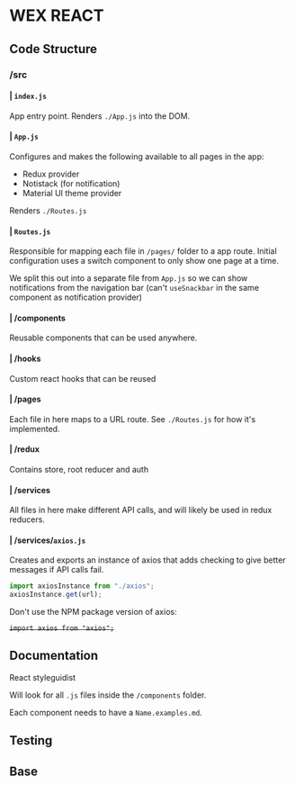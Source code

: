 # WEX REACT

## Code Structure

### /src

#### | `index.js`

App entry point. Renders `./App.js` into the DOM.

#### | `App.js`

Configures and makes the following available to all pages in the app:

-   Redux provider
-   Notistack (for notification)
-   Material UI theme provider

Renders `./Routes.js`

#### | `Routes.js`

Responsible for mapping each file in `/pages/` folder to a app route. Initial configuration uses a switch component to only show one page at a time.

We split this out into a separate file from `App.js` so we can show notifications from the navigation bar (can't `useSnackbar` in the same component as notification provider)

#### | /components

Reusable components that can be used anywhere.

#### | /hooks

Custom react hooks that can be reused

#### | /pages

Each file in here maps to a URL route. See `./Routes.js` for how it's implemented.

#### | /redux

Contains store, root reducer and auth

#### | /services

All files in here make different API calls, and will likely be used in redux reducers.

#### | /services/`axios.js`

Creates and exports an instance of axios that adds checking to give better messages if API calls fail.

```js
import axiosInstance from "./axios";
axiosInstance.get(url);
```

Don't use the NPM package version of axios:

~~`import axios from "axios";`~~

## Documentation

React styleguidist

Will look for all `.js` files inside the `/components` folder.

Each component needs to have a `Name.examples.md`.

## Testing

## Base
